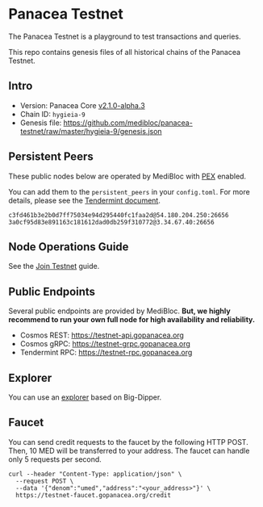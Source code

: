 # Panacea Testnet

The Panacea Testnet is a playground to test transactions and queries.

This repo contains genesis files of all historical chains of the Panacea Testnet.

## Intro

- Version: Panacea Core [v2.1.0-alpha.3](https://github.com/medibloc/panacea-core/releases/tag/v2.1.0-alpha.3)
- Chain ID: `hygieia-9`
- Genesis file: https://github.com/medibloc/panacea-testnet/raw/master/hygieia-9/genesis.json


## Persistent Peers

These public nodes below are operated by MediBloc with [PEX](https://docs.tendermint.com/master/spec/p2p/messages/pex.html) enabled.

You can add them to the `persistent_peers` in your `config.toml`. For more details, please see the [Tendermint document](https://docs.tendermint.com/master/tendermint-core/using-tendermint.html#peers).

```
c3fd461b3e2b0d7ff75034e94d295440fc1faa2d@54.180.204.250:26656
3a0cf95d83e891163c181612dad0db259f310772@3.34.67.40:26656
```


## Node Operations Guide

See the [Join Testnet](https://docs.gopanacea.org/for-validators/3-join-mainnet-testnet) guide.


## Public Endpoints

Several public endpoints are provided by MediBloc.
**But, we highly recommend to run your own full node for high availability and reliability.**

- Cosmos REST: https://testnet-api.gopanacea.org
- Cosmos gRPC: https://testnet-grpc.gopanacea.org
- Tendermint RPC: https://testnet-rpc.gopanacea.org


## Explorer

You can use an [explorer](https://testnet-explorer.gopanacea.org/) based on Big-Dipper.


## Faucet

You can send credit requests to the faucet by the following HTTP POST. Then, 10 MED will be transferred to your address. The faucet can handle only 5 requests per second.
```
curl --header "Content-Type: application/json" \
  --request POST \
  --data '{"denom":"umed","address":"<your_address>"}' \
  https://testnet-faucet.gopanacea.org/credit
```
